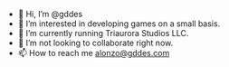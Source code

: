 - 👋 Hi, I’m @gddes
- 👀 I’m interested in developing games on a small basis. 
- 🌱 I’m currently running Triaurora Studios LLC. 
- 💞️ I’m not looking to collaborate right now.
- 📫 How to reach me alonzo@gddes.com
